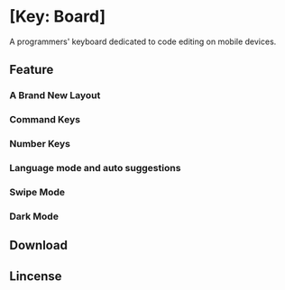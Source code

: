 # [Key: Board]

A programmers' keyboard dedicated to code editing on mobile devices.

## Feature

### A Brand New Layout

### Command Keys

### Number Keys

### Language mode and auto suggestions

### Swipe Mode

### Dark Mode

## Download

## Lincense
